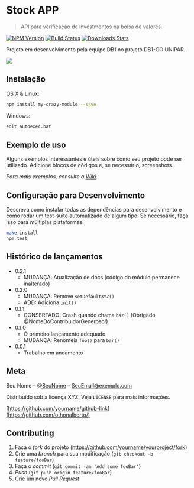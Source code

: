 
# Stock APP
> API para verificação de investmentos na bolsa de valores.

[![NPM Version][npm-image]][npm-url]
[![Build Status][travis-image]][travis-url]
[![Downloads Stats][npm-downloads]][npm-url]

Projeto em desenvolvimento pela equipe DB1 no projeto DB1-GO UNIPAR.

![](../db1-go/header.png)

## Instalação

OS X & Linux:

```sh
npm install my-crazy-module --save
```

Windows:

```sh
edit autoexec.bat
```

## Exemplo de uso

Alguns exemplos interessantes e úteis sobre como seu projeto pode ser utilizado. Adicione blocos de códigos e, se necessário, screenshots.

_Para mais exemplos, consulte a [Wiki][wiki]._ 

## Configuração para Desenvolvimento

Descreva como instalar todas as dependências para desenvolvimento e como rodar um test-suite automatizado de algum tipo. Se necessário, faça isso para múltiplas plataformas.

```sh
make install
npm test
```

## Histórico de lançamentos

* 0.2.1
    * MUDANÇA: Atualização de docs (código do módulo permanece inalterado)
* 0.2.0
    * MUDANÇA: Remove `setDefaultXYZ()`
    * ADD: Adiciona `init()`
* 0.1.1
    * CONSERTADO: Crash quando chama `baz()` (Obrigado @NomeDoContribuidorGeneroso!)
* 0.1.0
    * O primeiro lançamento adequado
    * MUDANÇA: Renomeia `foo()` para `bar()`
* 0.0.1
    * Trabalho em andamento

## Meta

Seu Nome – [@SeuNome](https://twitter.com/...) – SeuEmail@exemplo.com

Distribuído sob a licença XYZ. Veja `LICENSE` para mais informações.

[https://github.com/yourname/github-link](https://github.com/othonalberto/)

## Contributing

1. Faça o _fork_ do projeto (<https://github.com/yourname/yourproject/fork>)
2. Crie uma _branch_ para sua modificação (`git checkout -b feature/fooBar`)
3. Faça o _commit_ (`git commit -am 'Add some fooBar'`)
4. _Push_ (`git push origin feature/fooBar`)
5. Crie um novo _Pull Request_

[npm-image]: https://img.shields.io/npm/v/datadog-metrics.svg?style=flat-square
[npm-url]: https://npmjs.org/package/datadog-metrics
[npm-downloads]: https://img.shields.io/npm/dm/datadog-metrics.svg?style=flat-square
[travis-image]: https://img.shields.io/travis/dbader/node-datadog-metrics/master.svg?style=flat-square
[travis-url]: https://travis-ci.org/dbader/node-datadog-metrics
[wiki]: https://github.com/seunome/seuprojeto/wiki
